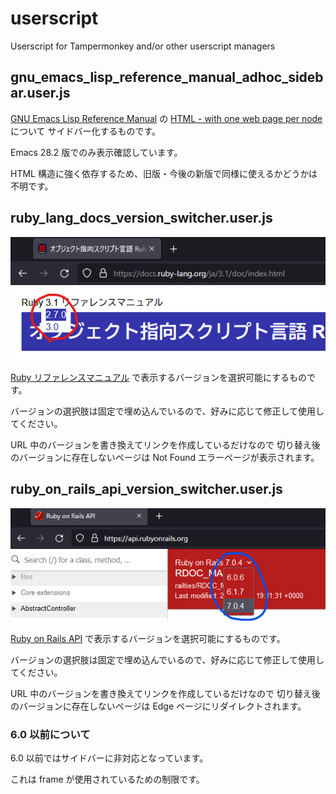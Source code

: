 # userscript
Userscript for Tampermonkey and/or other userscript managers

## gnu_emacs_lisp_reference_manual_adhoc_sidebar.user.js

[GNU Emacs Lisp Reference Manual](https://www.gnu.org/software/emacs/manual/elisp.html) の
[HTML - with one web page per node](https://www.gnu.org/software/emacs/manual/html_node/elisp/index.html) について
サイドバー化するものです。

Emacs 28.2 版でのみ表示確認しています。

HTML 構造に強く依存するため、旧版・今後の新版で同様に使えるかどうかは不明です。

## ruby_lang_docs_version_switcher.user.js

![バージョンセレクタ](/assets/images/ruby_lang_docs_version_switcher.png)

[Ruby リファレンスマニュアル](https://www.ruby-lang.org/ja/) で表示するバージョンを選択可能にするものです。

バージョンの選択肢は固定で埋め込んでいるので、好みに応じて修正して使用してください。

URL 中のバージョンを書き換えてリンクを作成しているだけなので
切り替え後のバージョンに存在しないページは Not Found エラーページが表示されます。

## ruby_on_rails_api_version_switcher.user.js

![バージョンセレクタ](/assets/images/ruby_on_rails_api_version_switcher.png)

[Ruby on Rails API](https://api.rubyonrails.org/) で表示するバージョンを選択可能にするものです。

バージョンの選択肢は固定で埋め込んでいるので、好みに応じて修正して使用してください。

URL 中のバージョンを書き換えてリンクを作成しているだけなので
切り替え後のバージョンに存在しないページは Edge ページにリダイレクトされます。

### 6.0 以前について

6.0 以前ではサイドバーに非対応となっています。

これは frame が使用されているための制限です。
